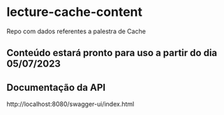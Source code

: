 # lecture-cache-content
Repo com dados referentes a palestra de Cache

## Conteúdo estará pronto para uso a partir do dia 05/07/2023

## Documentação da API

http://localhost:8080/swagger-ui/index.html